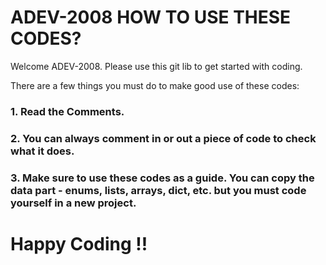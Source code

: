 # ADEV-2008 HOW TO USE THESE CODES?

Welcome ADEV-2008. Please use this git lib to get started with coding. 

There are a few things you must do to make good use of these codes:

### 1. Read the Comments.
### 2. You can always comment in or out a piece of code to check what it does. 
### 3. Make sure to use these codes as a guide. You can copy the data part - enums, lists, arrays, dict, etc. but you must code yourself in a new project.


# Happy Coding !!
